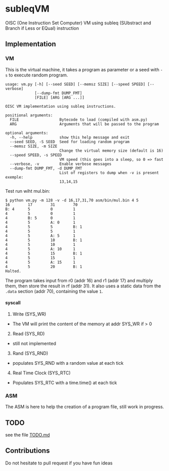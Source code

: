 # subleqVM
OISC (One Instruction Set Computer) VM using subleq (SUbstract and Branch if Less or EQual) instruction

## Implementation

### VM

This is the virtual machine, it takes a program as parameter or a seed with `-s` to execute random program.

```
usage: vm.py [-h] [--seed SEED] [--memsz SIZE] [--speed SPEED] [--verbose]
             [--dump-fmt DUMP_FMT]
             [FILE] [ARG [ARG ...]]

OISC VM implementation using subleq instructions.

positional arguments:
  FILE                  Bytecode to load (compiled with asm.py)
  ARG                   Arguments that will be passed to the program

optional arguments:
  -h, --help            show this help message and exit
  --seed SEED, -S SEED  Seed for loading random program
  --memsz SIZE, -m SIZE
                        Change the virtual memory size (default is 16)
  --speed SPEED, -s SPEED
                        VM speed (this goes into a sleep, so 0 => fast
  --verbose, -v         Enable verbose messages
  --dump-fmt DUMP_FMT, -d DUMP_FMT
                        List of registers to dump when -v is present exemple:
                        13,14,15
```

Test run wiht mul.bin:
```
$ python vm.py -m 128 -v -d 16,17,31,70 asm/bin/mul.bin 4 5
16        17        31        70        
B: 4      5         0         1         
4         5         0         1         
4         B: 5      0         1         
4         5         A: 0      1         
4         5         5         B: 1      
4         5         5         1         
4         5         A: 5      1         
4         5         10        B: 1      
4         5         10        1         
4         5         A: 10     1         
4         5         15        B: 1      
4         5         15        1         
4         5         A: 15     1         
4         5         20        B: 1      
Halted.
```
The program takes input from r0 (addr 16) and r1 (addr 17) and multiply them, then store the result in rf (addr 31).
It also uses a static data from the `.data` section (addr 70), containing the value `1`.

#### syscall
1. Write (SYS_WR)
  * The VM will print the content of the memory at addr SYS_WR if > 0
2. Read (SYS_RD)
  * still not implemented
3. Rand (SYS_RND)
  * populates SYS_RND with a random value at each tick
4. Real Time Clock (SYS_RTC)
  * Populates SYS_RTC with a time.time() at each tick

### ASM

The ASM is here to help the creation of a program file, still work in progress.


## TODO

see the file [TODO.md](TODO.md)


## Contributions

Do not hesitate to pull request if you have fun ideas
